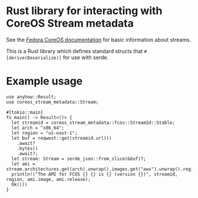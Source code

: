 # Rust library for interacting with CoreOS Stream metadata

See the [Fedora CoreOS documentation](https://docs.fedoraproject.org/en-US/fedora-coreos/getting-started/)
for basic information about streams.

This is a Rust library which defines standard structs that `#[derive(Deserialize)]`
for use with serde.

# Example usage

```
use anyhow::Result;
use coreos_stream_metadata::Stream;

#[tokio::main]
fn main() -> Result<()> {
  let streamid = coreos_stream_metadata::fcos::StreamId::Stable;
  let arch = "x86_64";
  let region = "us-east-1";
  let buf = reqwest::get(streamid.url())
    .await?
    .bytes()
    .await?;
  let stream: Stream = serde_json::from_slice(&buf)?;
  let ami = stream.architectures.get(arch).unwrap().images.get("aws").unwrap().regions(region).unwrap();
  println!("The AMI for FCOS {} {} is {} (version {})", streamid, region, ami.image, ami.release);
  Ok(())
}
```
